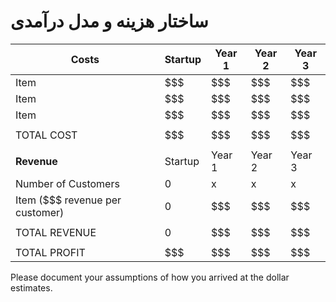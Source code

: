 # ساختار هزینه و مدل درآمدی


| Costs | Startup | Year 1 | Year 2 | Year 3 |
|---|---|---|---|---|
|Item | $$$ | $$$ | $$$ | $$$ |
|Item | $$$ | $$$ | $$$ | $$$ |
|Item | $$$ | $$$ | $$$ | $$$ |
| | | | | |
|TOTAL COST | $$$ | $$$ | $$$ | $$$ |
| | | | | |
| **Revenue** |Startup | Year 1 | Year 2 | Year 3 |
|Number of Customers | 0 | x | x | x |
|Item ($$$ revenue per customer) | 0 | $$$ | $$$ | $$$ |
| | | | | |
| TOTAL REVENUE | 0 | $$$ | $$$ | $$$ |
| | | | | |
| TOTAL PROFIT | $$$ | $$$ | $$$ | $$$ |


Please document your assumptions of how you arrived at the dollar estimates.
